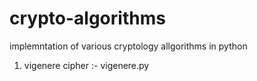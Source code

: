 # crypto-algorithms
implemntation of various cryptology allgorithms in python

1. vigenere cipher :- vigenere.py
